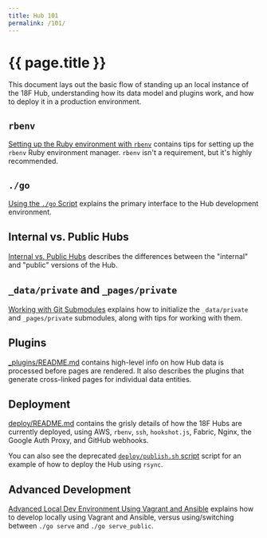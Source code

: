 ```yaml
---
title: Hub 101
permalink: /101/
---
```

# {{ page.title }}

This document lays out the basic flow of standing up an local instance of the
18F Hub, understanding how its data model and plugins work, and how to deploy
it in a production environment.

## `rbenv`

[Setting up the Ruby environment with `rbenv`](rbenv/) contains tips for
setting up the `rbenv` Ruby environment manager. `rbenv` isn't a requirement,
but it's highly recommended.

## `./go`

[Using the `./go` Script](go/) explains the primary interface to the Hub
development environment.

## Internal vs. Public Hubs

[Internal vs. Public Hubs](internal-vs-public/) describes the differences
between the "internal" and "public" versions of the Hub.

## `_data/private` and `_pages/private`

[Working with Git Submodules](git-submodules/) explains how to initialize the
`_data/private` and `_pages/private` submodules, along with tips for working
with them.

## Plugins

[_plugins/README.md](https://github.com/18F/hub/tree/master/_plugins/README.md)
contains high-level info on how Hub data is processed before pages are
rendered. It also describes the plugins that generate cross-linked pages for
individual data entities.

## Deployment

[deploy/README.md](https://github.com/18F/hub/tree/master/deploy/README.md)
contains the grisly details of how the 18F Hubs are currently deployed, using
AWS, `rbenv`, `ssh`, `hookshot.js`, Fabric, Nginx, the Google Auth Proxy, and
GitHub webhooks.

You can also see the deprecated [`deploy/publish.sh`
script](https://github.com/18F/hub/tree/master/deploy/publish.sh) script for
an example of how to deploy the Hub using `rsync`.

## Advanced Development

[Advanced Local Dev Environment Using Vagrant and
Ansible](vagrant-and-ansible/) explains how to develop locally using Vagrant
and Ansible, versus using/switching between `./go serve` and `./go
serve_public`.
